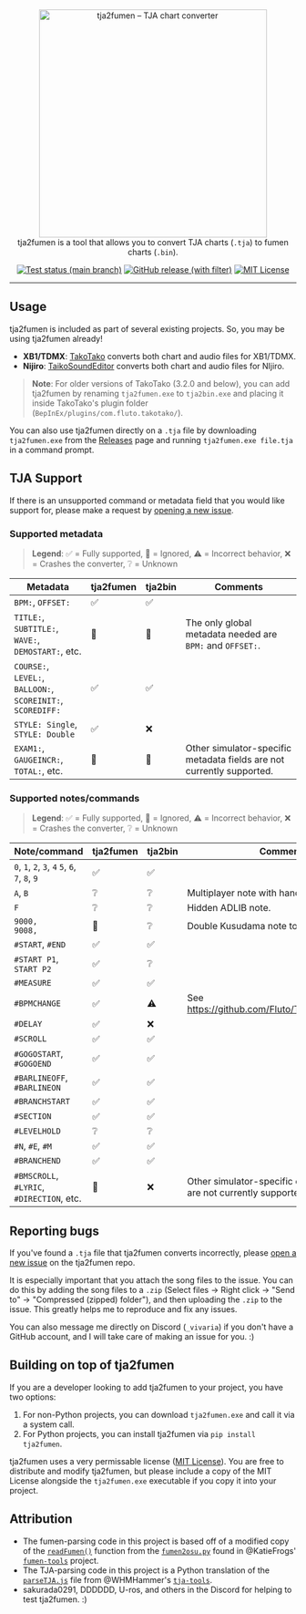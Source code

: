 &nbsp;
<p align="center">
  <img
    width="400"
    src="https://user-images.githubusercontent.com/76574898/255353006-6c4504d0-c9a4-40d1-961f-db4cef7add0d.png"
    alt="tja2fumen – TJA chart converter"
  />
  <br>
  tja2fumen is a tool that allows you to convert TJA charts (<code>.tja</code>) to fumen charts (<code>.bin</code>).
</p>

<p align="center">
  <a href="https://github.com/vivaria/tja2fumen/actions/workflows/test_and_publish_release.yml?query=branch%3Amain"><img src="https://img.shields.io/github/actions/workflow/status/vivaria/tja2fumen/test_and_publish_release.yml?label=Tests" alt="Test status (main branch)"></a>
  <a href="https://github.com/vivaria/tja2fumen/releases/latest"><img src="https://img.shields.io/github/v/release/vivaria/tja2fumen" alt="GitHub release (with filter)"></a>
  <a href="https://github.com/vivaria/tja2fumen/blob/main/LICENSE.txt"><img src="https://img.shields.io/badge/License-MIT-yellow.svg" alt="MIT License"></a>
</p>


----

## Usage

tja2fumen is included as part of several existing projects. So, you may be using tja2fumen already!

- **XB1/TDMX**: [TakoTako](https://github.com/fluto/takotako) converts both chart and audio files for XB1/TDMX.
- **Nijiro**: [TaikoSoundEditor](https://github.com/NotImplementedLife/TaikoSoundEditor) converts both chart and audio files for NIjiro.

> **Note**: For older versions of TakoTako (3.2.0 and below), you can add tja2fumen by renaming `tja2fumen.exe` to `tja2bin.exe` and placing it inside TakoTako's plugin folder (`BepInEx/plugins/com.fluto.takotako/`).

You can also use tja2fumen directly on a `.tja` file by downloading `tja2fumen.exe` from the [Releases](https://github.com/vivaria/tja2fumen/releases) page and running `tja2fumen.exe file.tja` in a command prompt.

## TJA Support

If there is an unsupported command or metadata field that you would like support for, please make a request by [opening a new issue](https://github.com/vivaria/tja2fumen/issues/new).

### Supported metadata

> **Legend**: ✅ = Fully supported, 🔘 = Ignored, ⚠️ = Incorrect behavior, ❌ = Crashes the converter, ❔ = Unknown

| Metadata                                                        | tja2fumen | tja2bin | Comments                                                    |
| --------------------------------------------------------------- | --------- | ------- | ----------------------------------------------------------- |
| `BPM:`, `OFFSET:`                                               | ✅ | ✅ |                                                                        |
| `TITLE:`, `SUBTITLE:`, `WAVE:`,<br>`DEMOSTART:`, etc.           | 🔘 | 🔘 | The only global metadata needed are `BPM:` and `OFFSET:`.              |
| `COURSE:`, `LEVEL:`, `BALLOON:`,<br> `SCOREINIT:`, `SCOREDIFF:` | ✅ | ✅ |                                                                        |
| `STYLE: Single`, `STYLE: Double`                                | ✅ | ❌ |                                                                        |
| `EXAM1:`, `GAUGEINCR:`, `TOTAL:`, etc.                          | 🔘 | 🔘 | Other simulator-specific metadata fields are not currently supported.  |

### Supported notes/commands

> **Legend**: ✅ = Fully supported, 🔘 = Ignored, ⚠️ = Incorrect behavior, ❌ = Crashes the converter, ❔ = Unknown

| Note/command                                    | tja2fumen | tja2bin | Comments                                                  |
| ------------------------------------------------| ----------- | --------- | ----------------------------------------------------- |
| `0`, `1`, `2`, `3`, `4` `5`, `6`, `7`, `8`, `9` | ✅ | ✅ |                                                                      |
| `A`, `B`                                        | ❔ | ❔ | Multiplayer note with hands.                                         | 
| `F`                                             | ❔ | ❔ | Hidden ADLIB note.                                                   |
| `9000,`<br>`9008,`                              | 🔘 | ❔ | Double Kusudama note to reset accuracy.                              |
| `#START`, `#END`                                | ✅ | ✅ |                                                                      |
| `#START P1`, `START P2`                         | ✅ | ❔ |                                                                      |
| `#MEASURE`                                      | ✅ | ✅ |                                                                      |
| `#BPMCHANGE`                                    | ✅ | ⚠️ | See https://github.com/Fluto/TakoTako/issues/16                      |
| `#DELAY`                                        | ✅ | ❌ |                                                                      |
| `#SCROLL`                                       | ✅ | ✅ |                                                                      |
| `#GOGOSTART`, `#GOGOEND`                        | ✅ | ✅ |                                                                      |
| `#BARLINEOFF`, `#BARLINEON`                     | ✅ | ✅ |                                                                      |
| `#BRANCHSTART`                                  | ✅ | ✅ |                                                                      |
| `#SECTION`                                      | ✅ | ✅ |                                                                      |
| `#LEVELHOLD`                                    | ❔ | ❔ |                                                                      |
| `#N`, `#E`, `#M`                                | ✅ | ✅ |                                                                      |
| `#BRANCHEND`                                    | ✅ | ✅ |                                                                      |
| `#BMSCROLL`, `#LYRIC`,<br>`#DIRECTION`, etc.    | 🔘 | ❌ | Other simulator-specific chart commands are not currently supported. |

## Reporting bugs

If you've found a `.tja` file that tja2fumen converts incorrectly, please [open a new issue](https://github.com/vivaria/tja2fumen/issues/new) on the tja2fumen repo. 

It is especially important that you attach the song files to the issue. You can do this by adding the song files to a `.zip` (Select files -> Right click -> "Send to" -> "Compressed (zipped) folder"), and then uploading the `.zip` to the issue. This greatly helps me to reproduce and fix any issues.

You can also message me directly on Discord (`_vivaria`) if you don't have a GitHub account, and I will take care of making an issue for you. :)

## Building on top of tja2fumen

If you are a developer looking to add tja2fumen to your project, you have two options:

1. For non-Python projects, you can download `tja2fumen.exe` and call it via a system call.
2. For Python projects, you can install tja2fumen via `pip install tja2fumen`.

tja2fumen uses a very permissable license ([MIT License](https://choosealicense.com/licenses/mit/)). You are free to distribute and modify tja2fumen, but please include a copy of the MIT License alongside the `tja2fumen.exe` executable if you copy it into your project.

## Attribution

- The fumen-parsing code in this project is based off of a modified copy of the [`readFumen()`](https://github.com/KatieFrogs/fumen-tools/blob/6ff3a2f7f53687f3dd49c5c57fcfc5ccbe3e5a10/fumen2osu/fumen2osu.py#L7-L152) function from the [`fumen2osu.py`](https://github.com/KatieFrogs/fumen-tools/blob/main/fumen2osu/fumen2osu.py) found in @KatieFrogs' [`fumen-tools`](https://github.com/KatieFrogs/fumen-tools) project.
- The TJA-parsing code in this project is a Python translation of the [`parseTJA.js`](https://github.com/WHMHammer/tja-tools/blob/master/src/js/parseTJA.js) file from @WHMHammer's [`tja-tools`](https://github.com/WHMHammer/tja-tools).
- sakurada0291, DDDDDD, U-ros, and others in the Discord for helping to test tja2fumen. :)
